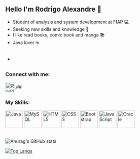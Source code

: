 ## Hello I'm Rodrigo Alexandre 👋
- Student of analysis and system development at FIAP :computer:
- Seeking new skills and knowledge :notebook:
- I like read books, comic book and manga :books:
- Java lover :coffee:
- ##

### Connect with me:
<a href="https://www.linkedin.com/in/rodrigo-alexander/" target="_blank"> 
<img align="center" alt="Rodrigo-Linkedin" height="30" widht="40" src="https://cdn.jsdelivr.net/gh/devicons/devicon/icons/linkedin/linkedin-original.svg"></img>
</a>
##

### My Skills:
<img alt="Java" height="55" widht="55" src="https://cdn.jsdelivr.net/gh/devicons/devicon/icons/java/java-original-wordmark.svg" ></img>
<img alt="MySQL" height="55" widht="55" src="https://cdn.jsdelivr.net/gh/devicons/devicon/icons/mysql/mysql-original-wordmark.svg"></img>
<img alt="HTML5" height="55" widht="55" src="https://cdn.jsdelivr.net/gh/devicons/devicon/icons/html5/html5-original-wordmark.svg"></img>
<img alt="CSS3" height="55" widht="55" src="https://cdn.jsdelivr.net/gh/devicons/devicon/icons/css3/css3-original-wordmark.svg"></img>
<img alt="Bootstrap" height="55" widht="55" src="https://cdn.jsdelivr.net/gh/devicons/devicon/icons/bootstrap/bootstrap-plain-wordmark.svg"></img>
<img alt="JavaScript" height="55" widht="55" src="https://cdn.jsdelivr.net/gh/devicons/devicon/icons/javascript/javascript-original.svg"></img>
<img alt="Oracle" height="55" widht="55" src="https://cdn.jsdelivr.net/gh/devicons/devicon/icons/oracle/oracle-original.svg"></img>
##

![Anurag's GitHub stats](https://github-readme-stats.vercel.app/api?username=RodrigoARDSJ&show_icons=true&theme=radical)


[![Top Langs](https://github-readme-stats.vercel.app/api/top-langs/?username=RodrigoARDSJ&layout=compact&theme=radical)](https://github.com/anuraghazra/github-readme-stats)


<!--
**RodrigoARDSJ/RodrigoARDSJ** is a ✨ _special_ ✨ repository because its `README.md` (this file) appears on your GitHub profile.

Here are some ideas to get you started:

- 🔭 I’m currently working on ...
- 🌱 I’m currently learning ...
- 👯 I’m looking to collaborate on ...
- 🤔 I’m looking for help with ...
- 💬 Ask me about ...
- 📫 How to reach me: ...
- 😄 Pronouns: ...
- ⚡ Fun fact: ...
-->
